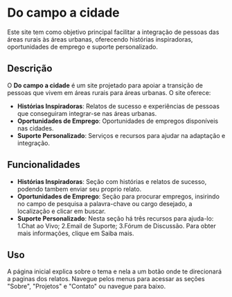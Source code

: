 # Do campo a cidade

Este site tem como objetivo principal facilitar a integração de pessoas das áreas rurais às áreas urbanas, oferecendo histórias inspiradoras, oportunidades de emprego e suporte personalizado.

## Descrição

O **Do campo a cidade** é um site projetado para apoiar a transição de pessoas que vivem em áreas rurais para áreas urbanas. O site oferece:

- **Histórias Inspiradoras**: Relatos de sucesso e experiências de pessoas que conseguiram integrar-se nas áreas urbanas.
- **Oportunidades de Emprego**: Oportunidades de empregos disponíveis nas cidades.
- **Suporte Personalizado**: Serviços e recursos para ajudar na adaptação e integração.

## Funcionalidades

- **Histórias Inspiradoras**: Seção com histórias e relatos de sucesso, podendo tambem enviar seu proprio relato.
- **Oportunidades de Emprego**: Seção para procurar empregos, insirindo no campo de pesquisa a palavra-chave ou cargo desejado, a localização e clicar em buscar.
- **Suporte Personalizado**: Nesta seção há três recursos para ajuda-lo: 1.Chat ao Vivo; 2.Email de Suporte; 3.Fórum de Discussão. Para obter mais informações, clique em Saiba mais.

## Uso 

A página inicial explica sobre o tema e nela a um botão onde te direcionará a paginas dos relatos. Navegue pelos menus para acessar as seções "Sobre", "Projetos" e "Contato" ou navegue para baixo.
